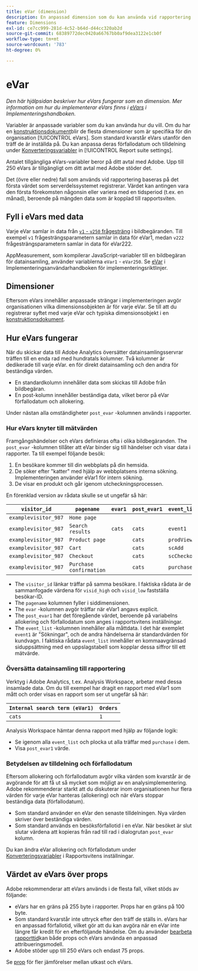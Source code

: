 ```yaml
---
title: eVar (dimension)
description: En anpassad dimension som du kan använda vid rapportering.
feature: Dimensions
exl-id: ce7cc999-281d-4c52-b64d-d44cc320ab2d
source-git-commit: 68389772dec0420a66767bb0af9dea3122e1cb0f
workflow-type: tm+mt
source-wordcount: '783'
ht-degree: 0%

---
```


# eVar

*Den här hjälpsidan beskriver hur eVars fungerar som en dimension. Mer information om hur du implementerar eVars finns i [eVars](/help/implement/vars/page-vars/evar.md) i Implementeringshandboken.*

Variabler är anpassade variabler som du kan använda hur du vill. Om du har en [konstruktionsdokument](/help/implement/prepare/solution-design.md)blir de flesta dimensioner som är specifika för din organisation [!UICONTROL eVars]. Som standard kvarstår eVars utanför den träff de är inställda på. Du kan anpassa deras förfallodatum och tilldelning under [Konverteringsvariabler](/help/admin/admin/c-manage-report-suites/c-edit-report-suites/conversion-var-admin/conversion-var-admin.md) in [!UICONTROL Report suite settings].

Antalet tillgängliga eVars-variabler beror på ditt avtal med Adobe. Upp till 250 eVars är tillgängligt om ditt avtal med Adobe stöder det.

Det (övre eller nedre) fall som används vid rapportering baseras på det första värdet som serverdelssystemet registrerar. Värdet kan antingen vara den första förekomsten någonsin eller variera med en tidsperiod (t.ex. en månad), beroende på mängden data som är kopplad till rapportsviten.

## Fyll i eVars med data

Varje eVar samlar in data från [`v1` - `v250` frågesträng](/help/implement/validate/query-parameters.md) i bildbegäranden. Till exempel `v1` frågesträngsparametern samlar in data för eVar1, medan `v222` frågesträngsparametern samlar in data för eVar222.

AppMeasurement, som kompilerar JavaScript-variabler till en bildbegäran för datainsamling, använder variablerna `eVar1` - `eVar250`. Se [eVar](/help/implement/vars/page-vars/evar.md) i Implementeringsanvändarhandboken för implementeringsriktlinjer.

## Dimensioner

Eftersom eVars innehåller anpassade strängar i implementeringen avgör organisationen vilka dimensionsobjekten är för varje eVar. Se till att du registrerar syftet med varje eVar och typiska dimensionsobjekt i en [konstruktionsdokument](/help/implement/prepare/solution-design.md).

## Hur eVars fungerar

När du skickar data till Adobe Analytics översätter datainsamlingsservrar träffen till en enda rad med hundratals kolumner. Två kolumner är dedikerade till varje eVar. en för direkt datainsamling och den andra för beständiga värden.

* En standardkolumn innehåller data som skickas till Adobe från bildbegäran.
* En post-kolumn innehåller beständiga data, vilket beror på eVar förfallodatum och allokering.

Under nästan alla omständigheter `post_evar` -kolumnen används i rapporter.

### Hur eVars knyter till mätvärden

Framgångshändelser och eVars definieras ofta i olika bildbegäranden. The `post_evar` -kolumnen tillåter att eVar binder sig till händelser och visar data i rapporter. Ta till exempel följande besök:

1. En besökare kommer till din webbplats på din hemsida.
2. De söker efter &quot;katter&quot; med hjälp av webbplatsens interna sökning. Implementeringen använder eVar1 för intern sökning.
3. De visar en produkt och går igenom utcheckningsprocessen.

En förenklad version av rådata skulle se ut ungefär så här:

| `visitor_id` | `pagename` | `evar1` | `post_evar1` | `event_list` |
| --- | --- | --- | --- | --- |
| `examplevisitor_987` | `Home page` |  |  |  |
| `examplevisitor_987` | `Search results` | `cats` | `cats` | `event1` |
| `examplevisitor_987` | `Product page` |  | `cats` | `prodView` |
| `examplevisitor_987` | `Cart` |  | `cats` | `scAdd` |
| `examplevisitor_987` | `Checkout` |  | `cats` | `scCheckout` |
| `examplevisitor_987` | `Purchase confirmation` |  | `cats` | `purchase` |

* The `visitor_id` länkar träffar på samma besökare. I faktiska rådata är de sammanfogade värdena för `visid_high` och `visid_low` fastställa besökar-ID.
* The `pagename` kolumnen fyller i siddimensionen.
* The `evar` -kolumnen avgör träffar när eVar1 angavs explicit.
* The `post_evar1` har det föregående värdet, beroende på variabelns allokering och förfallodatum som anges i rapportsvitens inställningar.
* The `event_list` -kolumnen innehåller alla måttdata. I det här exemplet `event1` är &quot;Sökningar&quot;, och de andra händelserna är standardvärden för kundvagn. I faktiska rådata `event_list` innehåller en kommaavgränsad siduppsättning med en uppslagstabell som kopplar dessa siffror till ett mätvärde.

### Översätta datainsamling till rapportering

Verktyg i Adobe Analytics, t.ex. Analysis Workspace, arbetar med dessa insamlade data. Om du till exempel har dragit en rapport med eVar1 som mått och order visas en rapport som ser ut ungefär så här:

| `Internal search term (eVar1)` | `Orders` |
| --- | --- |
| `cats` | `1` |

Analysis Workspace hämtar denna rapport med hjälp av följande logik:

* Se igenom alla `event_list` och plocka ut alla träffar med `purchase` i dem.
* Visa `post_evar1` värde.

### Betydelsen av tilldelning och förfallodatum

Eftersom allokering och förfallodatum avgör vilka värden som kvarstår är de avgörande för att få ut så mycket som möjligt av en analysimplementering. Adobe rekommenderar starkt att du diskuterar inom organisationen hur flera värden för varje eVar hanteras (allokering) och när eVars stoppar beständiga data (förfallodatum).

* Som standard använder en eVar den senaste tilldelningen. Nya värden skriver över beständiga värden.
* Som standard används en besöksförfallotid i en eVar. När besöket är slut slutar värdena att kopieras från rad till rad i dialogrutan `post_evar` kolumn.

Du kan ändra eVar allokering och förfallodatum under [Konverteringsvariabler](/help/admin/admin/c-manage-report-suites/c-edit-report-suites/conversion-var-admin/conversion-var-admin.md) i Rapportsvitens inställningar.

## Värdet av eVars över props

Adobe rekommenderar att eVars används i de flesta fall, vilket stöds av följande:

* eVars har en gräns på 255 byte i rapporter. Props har en gräns på 100 byte.
* Som standard kvarstår inte uttryck efter den träff de ställs in. eVars har en anpassad förfallotid, vilket gör att du kan avgöra när en eVar inte längre får kredit för en efterföljande händelse. Om du använder [bearbeta rapporttid](/help/components/vrs/vrs-report-time-processing.md)kan både props och eVars använda en anpassad attribueringsmodell.
* Adobe stöder upp till 250 eVars och endast 75 props.

Se [prop](prop.md) för fler jämförelser mellan utkast och eVars.
